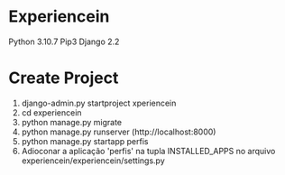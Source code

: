 # Experiencein
Python 3.10.7
Pip3
Django 2.2

# Create Project 
1. django-admin.py startproject xperiencein 
2. cd experiencein
3. python manage.py migrate
4. python manage.py runserver (http://localhost:8000)
5. python manage.py startapp perfis
6. Adioconar a aplicação 'perfis' na tupla INSTALLED_APPS no arquivo experiencein/experiencein/settings.py


